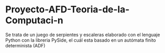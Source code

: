# Proyecto-AFD-Teoria-de-la-Computaci-n
Se trata de un juego de serpientes y escaleras elaborado con el lenguaje Python
con la libreria PySide, el cuál esta basado en un autómata finito determinista
(ADF)
